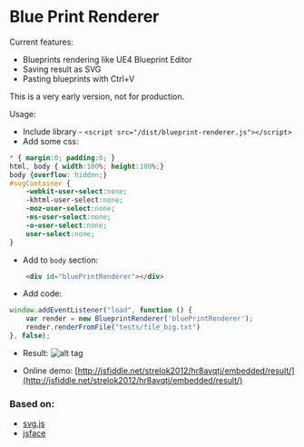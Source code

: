 # Blue Print Renderer

Current features:

 * Blueprints rendering like UE4 Blueprint Editor
 * Saving result as SVG
 * Pasting blueprints with Ctrl+V

This is a very early version, not for production.

Usage:
* Include library - `<script src="/dist/blueprint-renderer.js"></script>`
* Add some css:
```css
* { margin:0; padding:0; }
html, body { width:100%; height:100%;}
body {overflow: hidden;}
#svgContainer {
	-webkit-user-select:none;
	-khtml-user-select:none;
	-moz-user-select:none;
	-ms-user-select:none;
	-o-user-select:none;
	user-select:none;
}
```
* Add to `body` section:
```html
	<div id="bluePrintRenderer"></div>
```
* Add code:

```javascript
window.addEventListener("load", function () {
	var render = new BlueprintRenderer('bluePrintRenderer');
	render.renderFromFile("tests/file_big.txt")
}, false);
```
* Result:
![alt tag](https://raw.githubusercontent.com/strelok2012/BluePrintRenderer/master/demo/screen_2.png)

* Online demo:
[http://jsfiddle.net/strelok2012/hr8avqtj/embedded/result/](http://jsfiddle.net/strelok2012/hr8avqtj/embedded/result/)

### Based on:

 * [svg.js](https://github.com/wout/svg.js)
 * [jsface](https://github.com/tnhu/jsface)
